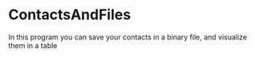 # ContactsAndFiles
In this program you can save your contacts in a binary file, and visualize them in a table
